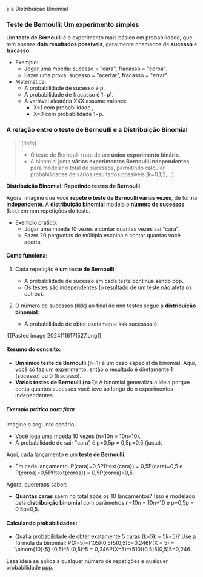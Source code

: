 e a Distribuição Binomial

### **Teste de Bernoulli: Um experimento simples**

Um **teste de Bernoulli** é o experimento mais básico em probabilidade, que tem apenas **dois resultados possíveis**, geralmente chamados de **sucesso** e **fracasso**.

- Exemplo:
    - Jogar uma moeda: sucesso = "cara", fracasso = "coroa".
    - Fazer uma prova: sucesso = "acertar", fracasso = "errar".
- Matemática:
    - A probabilidade de sucesso é p.
    - A probabilidade de fracasso é 1−p1.
    - A variável aleatória XXX assume valores:
        - X=1 com probabilidade ,
        - X=0 com probabilidade 1−p.

### A relação entre o teste de Bernoulli e a Distribuição Binomial


>[!info] 
>- O teste de Bernoulli trata de um **único experimento binário**.
>- A binomial junta **vários experimentos Bernoulli independentes** para modelar o total de sucessos, permitindo calcular probabilidades de vários resultados possíveis (k=0,1,2,…)

 
 **Distribuição Binomial: Repetindo testes de Bernoulli**

Agora, imagine que você **repete o teste de Bernoulli várias vezes**, de forma **independente**. A **distribuição binomial** modela o **número de sucessos** (kkk) em nnn repetições do teste.

- Exemplo prático:
    - Jogar uma moeda 10 vezes e contar quantas vezes sai "cara".
    - Fazer 20 perguntas de múltipla escolha e contar quantas você acerta.

#### Como funciona:

1. Cada repetição é **um teste de Bernoulli**:
    
    - A probabilidade de sucesso em cada teste continua sendo ppp.
    - Os testes são independentes (o resultado de um teste não afeta os outros).
2. O número de sucessos (kkk) ao final de nnn testes segue a **distribuição binomial**:
    
    - A probabilidade de obter exatamente kkk sucessos é:

![[Pasted image 20241116171527.png]]
#### Resumo do conceito:

- **Um único teste de Bernoulli** (n=1) é um caso especial da binomial. Aqui, você só faz um experimento, então o resultado é diretamente 1 (sucesso) ou 0 (fracasso).
- **Vários testes de Bernoulli (n>1)**: A binomial generaliza a ideia porque conta quantos sucessos você teve ao longo de n experimentos independentes.

##### Exemplo prático para fixar

Imagine o seguinte cenário:

- Você joga uma moeda 10 vezes (n=10n = 10n=10).
- A probabilidade de sair "cara" é p=0,5p = 0,5p=0,5 (justa).

Aqui, cada lançamento é um **teste de Bernoulli**:

- Em cada lançamento, P(cara)=0,5P(\text{cara}) = 0,5P(cara)=0,5 e P(coroa)=0,5P(\text{coroa}) = 0,5P(coroa)=0,5.

Agora, queremos saber:

- **Quantas caras** saem no total após os 10 lançamentos? Isso é modelado pela **distribuição binomial** com parâmetros n=10n = 10n=10 e p=0,5p = 0,5p=0,5.

#### Calculando probabilidades:

- Qual a probabilidade de obter exatamente 5 caras (k=5k = 5k=5)? Use a fórmula da binomial: P(X=5)=(105)(0,5)5(0,5)5=0,246P(X = 5) = \binom{10}{5} (0,5)^5 (0,5)^5 = 0,246P(X=5)=(510​)(0,5)5(0,5)5=0,246

Essa ideia se aplica a qualquer número de repetições e qualquer probabilidade ppp.